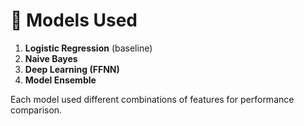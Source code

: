 # 🤖 Models Used

1. **Logistic Regression** (baseline)
2. **Naive Bayes**
3. **Deep Learning (FFNN)**
4. **Model Ensemble**

Each model used different combinations of features for performance comparison.